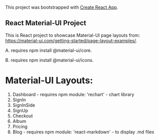 This project was bootstrapped with [Create React App](https://github.com/facebook/create-react-app).

## React Material-UI Project

This is React project to showcase Material-UI page layouts from: https://material-ui.com/getting-started/page-layout-examples/.

A. requires npm install @material-ui/core.

B. requires npm install @material-ui/icons.

# Material-UI Layouts:

1. Dashboard - requires npm module: 'rechart' - chart library
2. SignIn
3. SignInSide
4. SignUp
5. Checkout
6. Album
7. Pricing
8. Blog - requires npm module: 'react-markdown' - to display .md files
